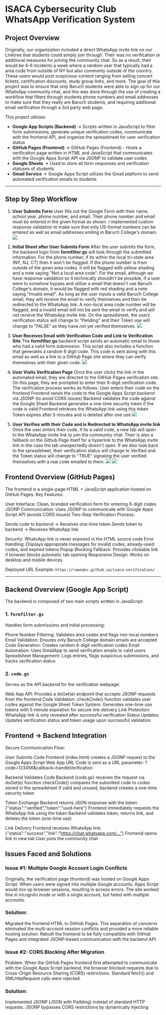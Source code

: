 # ISACA Cybersecurity Club WhatsApp Verification System   

## Project Overview
Originally, our organization included a  direct WhatsApp invite link on our Linktree that students could simply join through. Their was no verification or additional measures for joining the community chat. 
So as a result, their would be 4-6 incidents a week where a random user that typically had a area code from outside of NY but also commonly outside of the country. These users would post suspicious content ranging from selling concert tickets, certification discounts, study group links, and more.
The goal of this project was to ensure that only Baruch students were able to sign up for our WhatsApp community chat, and this was done through the use of creating a workflow that filters through students phone numbers and email addresses to make sure that they really are Baruch students, and requiring additional email verification through a 3rd party web page.

This project utilizes:
- **Google App Scripts (Backend)** -> Scripts written in JavaScript to filter form submissions, generate unique verification codes, communicate with the frontend API, and organize the spreadsheet for user verification status
- **GitHub Pages (Frontend)** -> GitHub Pages (Frontend) - Hosts a verification page written in HTML and JavaScript that communicates with the Google Apps Script API via JSONP to validate user codes
- **Google Sheets** -> Used to store all form responses and verification statuses of students
- **Gmail Service** -> Google Apps Script utilizes the Gmail platform to send automated verification emails to students
---

## Step by Step Workflow 

1. **User Submits Form**
   User fills out the Google Form with their name, school year, phone number, and email. Their phone number and email must be entered in the given format as shown. I implemented custom response validation to make sure that only US-format numbers can be entered as well as email addresses ending in Baruch College's domain.
    ![](formquestions.png)

2. **Initial Sheet after User Submits Form**
   After the user submits the form, the backend logic from **formfilter.gs** will look through the submitted information.
   For the phone number, if its within the local tri-state area (NY, NJ, CT) then it won't be flagged. If the phone number is from outside of the given area codes, it will be flagged with yellow shading and a note saying "Not a local area code".
   For the email, although we have response validation so it technically shouldn't be possible, if a user were to somehow bypass and utilize a email that doesn't use Baruch College's domain, it would be flagged with red shading and a note saying "Invalid email".
   As long as the user inputs a valid Baruch College email, they will receive the email to verify themselves and then be redirected to the WhatsApp link. A non-local area code number will be flagged, and a invalid email will not be sent the email to verify and will not receive the WhatsApp invite link.
   On the spreadsheet, the users verification status will change to "Pending" and their Token use will change to "FALSE" as they have not yet verified themselves.
    ![](initialsheet.png)

3. **User Receives Email with Verification Code and Link to Verification Site**
   The **formfilter.gs** backend script sends an automatic email to those who had a valid form submission. This script also includes a function that generates a random 6 digit code. This code is sent along with this email as well as a link to a GitHub Page site where they can verify themselves with their given code.
    ![](email.png)

4. **User Visits Verification Page**
   Once the user clicks the link in the automated email, they are directed to the GitHub Pages verification site. On this page, they are prompted to enter their 6-digit verification code.
The verification process works as follows:
User enters their code on the frontend
Frontend sends the code to the Google Apps Script backend via JSONP (to avoid CORS issues)
Backend validates the code against the Google Sheet
Backend generates a one-time security token if the code is valid
Frontend retrieves the WhatsApp link using this token
Token expires after 5 minutes and is deleted after one use
   ![](verificationpage.png)

5. **User Verifies with their Code and is Redirected to WhatsApp invite link**
   Once the user enters their code, if its a valid code, a new tab will open to the WhatsApp invite link to join the community chat. Their is also a fallback on the Github Page itself for a hyperlink to the WhatsApp invite link in the case the tab unexpectedly doesn't open.
   If we also look back to the spreadsheet, their verification status will change to Verified and the Token status will change to "TRUE" signaling the user verified themselves with a real code emailed to them.
    ![](whatsapptab.png)
    ![](endsheet.png)

## Frontend Overview (GitHub Pages) 

The frontend is a single-page HTML + JavaScript application hosted on GitHub Pages.
Key Features:

User Interface: Clean, branded verification form for entering 6-digit codes
JSONP Communication: Uses JSONP to communicate with Google Apps Script API (avoids CORS issues)
Two-Step Verification Process:

Sends code to backend → Receives one-time token
Sends token to backend → Receives WhatsApp link


Security: WhatsApp link is never exposed in the HTML source code
Error Handling: Displays appropriate messages for invalid codes, already-used codes, and expired tokens
Popup Blocking Fallback: Provides clickable link if browser blocks automatic tab opening
Responsive Design: Works on desktop and mobile devices

Deployed URL Example: 
`https://rawnakc.github.io/isaca-verification/`

---

## Backend Overview (Google App Script)

The backend is composed of two main scripts written in JavaScript: 

### 1. `formfilter.gs`
Handles form submissions and initial processing:

Phone Number Filtering: Validates area codes and flags non-local numbers
Email Validation: Ensures only Baruch College domain emails are accepted
Code Generation: Creates random 6-digit verification codes
Email Automation: Uses GmailApp to send verification emails to valid users
Spreadsheet Management: Logs entries, flags suspicious submissions, and tracks verification status

### 2. `code.gs`
Serves as the API backend for the verification webpage: 

Web App API: Provides a doGet(e) endpoint that accepts JSONP requests from the frontend
Code Validation: checkCode() function validates user codes against the Google Sheet
Token System: Generates one-time use tokens with 5-minute expiration for secure link delivery
Link Protection: WhatsApp link is only revealed after successful verification
Status Updates: Updates verification status and token usage upon successful validation

## Frontend -> Backend Integration 

Secure Communication Flow:

User Submits Code
Frontend (index.html) creates a JSONP request to the Google Apps Script Web App URL
Code is sent as a URL parameter: ?code=123456&callback=handleVerification

Backend Validates Code
Backend (code.gs) receives the request via doGet(e) function
checkCode() compares the submitted code to codes stored in the spreadsheet
If valid and unused, backend creates a one-time security token

Token Exchange
Backend returns JSON response with the token: {"status":"verified","token":"uuid-here"}
Frontend immediately requests the WhatsApp link using the token
Backend validates token, returns link, and deletes the token (one-time use)

Link Delivery
Frontend receives WhatsApp link: {"status":"success","link":"https://chat.whatsapp.com/..."}
Frontend opens link in new tab
User joins the community chat

## Issues Faced and Solutions
### Issue #1: Multiple Google Account Login Conflicts
Originally, the verification page (frontend) was hosted on Google Apps Script. When users were signed into multiple Google accounts, Apps Script would mix up browser sessions, resulting in access errors. The site worked fine in incognito mode or with a single account, but failed with multiple accounts.
### Solution:
Migrated the frontend HTML to GitHub Pages. This separation of concerns eliminated the multi-account session conflicts and provided a more reliable hosting solution. Rebuilt the frontend to be fully compatible with GitHub Pages and integrated JSONP-based communication with the backend API.

### Issue #2: CORS Blocking After Migration
Problem:
When the GitHub Pages frontend first attempted to communicate with the Google Apps Script backend, the browser blocked requests due to Cross-Origin Resource Sharing (CORS) restrictions. Standard fetch() and XMLHttpRequest calls were rejected.
### Solution:
Implemented JSONP (JSON with Padding) instead of standard HTTP requests. JSONP bypasses CORS restrictions by dynamically injecting <script> tags that load responses as JavaScript callbacks. The backend uses doGet(e) to handle JSONP requests and returns data wrapped in a callback function.

### Issue #3: WhatsApp Link Security Concerns
Problem:
If the WhatsApp link was included directly in the frontend HTML, anyone could inspect the page source and access the link without verification.
### Solution:
Implemented a two-step token-based verification system: Backend verifies the code and generates a one-time UUID token.Token is then stored in cache (5-minute expiration). Frontend receives only the token, not the WhatsApp link. Frontend immediately exchanges the token for the actual link. Backend deletes the token after use (one-time access)

This ensures the WhatsApp link is only accessible to users who successfully verify with a legitimate code, and tokens cannot be shared or reused.

## Setup Instructions
Prerequisites:

Google Account with access to Google Apps Script
GitHub account for hosting the frontend
Google Form connected to a Google Sheet

Backend Setup (Google Apps Script):
Open Google Apps Script
Go to your Google Sheet
Click Extensions → Apps Script
Add Scripts
Create formfilter.gs for form processing
Create code.gs for verification API

Configure Spreadsheet ID
In code.gs, replace <YOUR_SPREADSHEET_ID> with your actual spreadsheet ID
Find your spreadsheet ID in the URL: https://docs.google.com/spreadsheets/d/YOUR_ID_HERE/edit
Deploy Web App

Click Deploy → New deployment
Type: Web app
Execute as: Me
Who has access: Anyone
Click Deploy and copy the deployment URL

Set Up Form Trigger
Click Triggers (clock icon)
Add trigger for formfilter.gs to run on form submission

Frontend Setup (GitHub Pages):
Create Repository
Create a new GitHub repository
Add index.html to the repository

Update Script ID
In index.html, replace <YOUR_SCRIPT_ID> with the ID from your deployment URL
URL format: https://script.google.com/macros/s/YOUR_SCRIPT_ID/exec

Enable GitHub Pages
Go to repository Settings → Pages
Set source to main branch
Save and note your GitHub Pages URL

Test the System
Submit a test form
Check email for verification code
Visit GitHub Pages URL from email and enter code
Verify WhatsApp link opens in new tab
To solve this, I adjusted the Google App Scripts logic to use doGet(e) instead of doPost(e). With tis, the front end is able to properly pass the verificate code in a simple GET request to the backend. 
